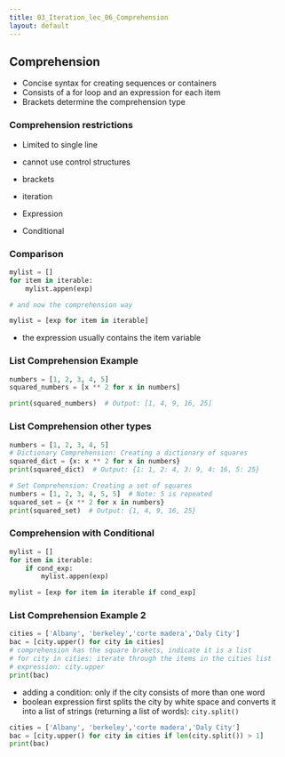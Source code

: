 ```yaml
---
title: 03_Iteration_lec_06_Comprehension
layout: default
---
```


## Comprehension

* Concise syntax for creating sequences or containers
* Consists of a for loop and an expression for each item
* Brackets determine the comprehension type

### Comprehension restrictions

* Limited to single line
* cannot use control structures

* brackets
* iteration
* Expression
* Conditional

### Comparison

```python
mylist = []
for item in iterable:
    mylist.appen(exp)

# and now the comprehension way

mylist = [exp for item in iterable]
```

* the expression usually contains the item variable

### List Comprehension Example

```python
numbers = [1, 2, 3, 4, 5]
squared_numbers = [x ** 2 for x in numbers]

print(squared_numbers)  # Output: [1, 4, 9, 16, 25]
```

### List Comprehension other types

```python
numbers = [1, 2, 3, 4, 5]
# Dictionary Comprehension: Creating a dictionary of squares
squared_dict = {x: x ** 2 for x in numbers}
print(squared_dict)  # Output: {1: 1, 2: 4, 3: 9, 4: 16, 5: 25}
```

```python
# Set Comprehension: Creating a set of squares
numbers = [1, 2, 3, 4, 5, 5]  # Note: 5 is repeated
squared_set = {x ** 2 for x in numbers}
print(squared_set)  # Output: {1, 4, 9, 16, 25}
```

### Comprehension with Conditional

```python
mylist = []
for item in iterable:
    if cond_exp:
        mylist.appen(exp)

mylist = [exp for item in iterable if cond_exp]
```

### List Comprehension Example 2

```python
cities = ['Albany', 'berkeley','corte madera','Daly City']
bac = [city.upper() for city in cities]
# comprehension has the square brakets, indicate it is a list
# for city in cities: iterate through the items in the cities list
# expression: city.upper
print(bac)
```

* adding a condition: only if the city consists of more than one word
* boolean expression first splits the city by white space and converts it into a list of strings (returning a list of words): `city.split()`

```python
cities = ['Albany', 'berkeley','corte madera','Daly City']
bac = [city.upper() for city in cities if len(city.split()) > 1]
print(bac)
```